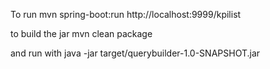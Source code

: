 To run
mvn spring-boot:run
http://localhost:9999/kpilist

to build the jar
mvn clean package

and run with
java -jar target/querybuilder-1.0-SNAPSHOT.jar
